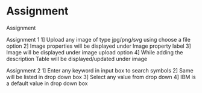 # Assignment
Assignment  

Assignment 1
1] Upload any image of type jpg/png/svg using choose a file option 
2] Image properties will be displayed under Image property label 
3] Image will be displayed under image upload option 
4] While adding the description Table will be displayed/updated under image 

Assignment 2
1] Enter any keyword in input box to search symbols 
2] Same will be listed in drop down box 
3] Select any value from drop down 
4] IBM is a default value in drop down box 
